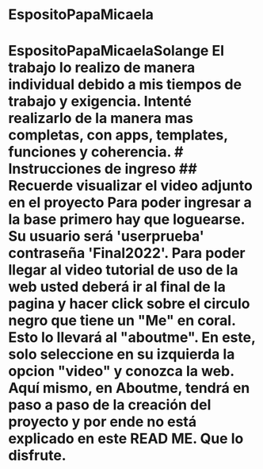 # EspositoPapaMicaela
# EspositoPapaMicaelaSolange El trabajo lo realizo de manera individual debido a mis tiempos de trabajo y exigencia. Intenté realizarlo de la manera mas completas, con apps, templates, funciones y coherencia. # Instrucciones de ingreso ## Recuerde visualizar el video adjunto en el proyecto Para poder ingresar a la base primero hay que loguearse.  Su usuario será 'userprueba' contraseña 'Final2022'. Para poder llegar al video tutorial de uso de la web usted deberá ir al final de la pagina y hacer click sobre el circulo negro que tiene un "Me" en coral. Esto lo llevará al "aboutme". En este, solo seleccione en su izquierda la opcion "video" y conozca la web. Aquí mismo, en Aboutme, tendrá en paso a paso de la creación del proyecto y por ende no está explicado en este READ ME. Que lo disfrute.
